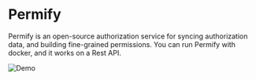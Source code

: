 
# Permify

Permify is an open-source authorization service for syncing authorization data, and building fine-grained permissions.
You can run Permify with docker, and it works on a Rest API.

 ![Demo](https://i.imgur.com/6lwQtzC.gif)


